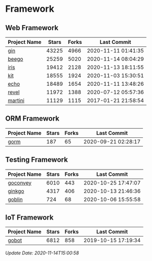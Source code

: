 # Framework

## Web Framework
| Project Name | Stars | Forks | Last Commit |
| ------------ | ----- | ----- | ----------- |
| [gin](https://github.com/gin-gonic/gin) | 43225 | 4966 | 2020-11-11 01:41:35 |
| [beego](https://github.com/astaxie/beego) | 25259 | 5020 | 2020-11-14 08:04:29 |
| [iris](https://github.com/kataras/iris) | 19412 | 2128 | 2020-11-13 18:11:55 |
| [kit](https://github.com/go-kit/kit) | 18555 | 1924 | 2020-11-03 15:30:51 |
| [echo](https://github.com/labstack/echo) | 18489 | 1654 | 2020-11-11 13:48:26 |
| [revel](https://github.com/revel/revel) | 11972 | 1388 | 2020-07-12 05:57:36 |
| [martini](https://github.com/go-martini/martini) | 11129 | 1115 | 2017-01-21 21:58:54 |

## ORM Framework
| Project Name | Stars | Forks | Last Commit |
| ------------ | ----- | ----- | ----------- |
| [gorm](https://github.com/jinzhu/gorm) | 187 | 65 | 2020-09-21 02:28:17 |

## Testing Framework
| Project Name | Stars | Forks | Last Commit |
| ------------ | ----- | ----- | ----------- |
| [goconvey](https://github.com/smartystreets/goconvey) | 6010 | 443 | 2020-10-25 17:47:07 |
| [ginkgo](https://github.com/onsi/ginkgo) | 4317 | 406 | 2020-10-13 21:46:36 |
| [goblin](https://github.com/franela/goblin) | 724 | 68 | 2020-10-06 15:55:58 |

## IoT Framework
| Project Name | Stars | Forks | Last Commit |
| ------------ | ----- | ----- | ----------- |
| [gobot](https://github.com/hybridgroup/gobot) | 6812 | 858 | 2019-10-15 17:19:34 |

*Update Date: 2020-11-14T15:00:58*